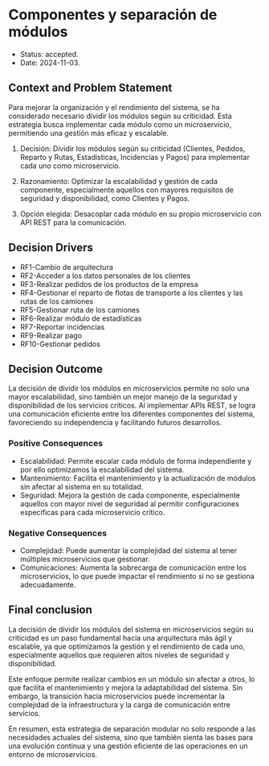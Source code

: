 # Componentes y separación de módulos

* Status: accepted.
* Date: 2024-11-03.

## Context and Problem Statement

Para mejorar la organización y el rendimiento del sistema, se ha considerado necesario dividir los módulos según su criticidad. Esta estrategia busca implementar cada módulo como un microservicio, permitiendo una gestión más eficaz y escalable.

1.	Decisión: Dividir los módulos según su criticidad (Clientes, Pedidos, Reparto y Rutas, Estadísticas, Incidencias y Pagos) para implementar cada uno como microservicio.

2.	Razonamiento: Optimizar la escalabilidad y gestión de cada componente, especialmente aquellos con mayores requisitos de seguridad y disponibilidad, como Clientes y Pagos.

3.	Opción elegida: Desacoplar cada módulo en su propio microservicio con API REST para la comunicación.


## Decision Drivers

* RF1-Cambio de arquitectura
* RF2-Acceder a los datos personales de los clientes
* RF3-Realizar pedidos de los productos de la empresa
* RF4-Gestionar el reparto de flotas de transporte a los clientes y las rutas de los camiones
* RF5-Gestionar ruta de los camiones
* RF6-Realizar módulo de estadísticas
* RF7-Reportar incidencias
* RF9-Realizar pago
* RF10-Gestionar pedidos


## Decision Outcome

La decisión de dividir los módulos en microservicios permite no solo una mayor escalabilidad, sino también un mejor manejo de la seguridad y disponibilidad de los servicios críticos. Al implementar APIs REST, se logra una comunicación eficiente entre los diferentes componentes del sistema, favoreciendo su independencia y facilitando futuros desarrollos.

### Positive Consequences

* Escalabilidad: Permite escalar cada módulo de forma independiente y por ello optimizamos la escalabilidad del sistema.
* Mantenimiento: Facilita el mantenimiento y la actualización de módulos sin afectar al sistema en su totalidad.
* Seguridad: Mejora la gestión de cada componente, especialmente aquellos con mayor nivel de seguridad al permitir configuraciones específicas para cada microservicio crítico.

### Negative Consequences

* Complejidad: Puede aumentar la complejidad del sistema al tener múltiples microservicios que gestionar.
* Comunicaciones: Aumenta la sobrecarga de comunicación entre los microservicios, lo que puede impactar el rendimiento si no se gestiona adecuadamente.

## Final conclusion

La decisión de dividir los módulos del sistema en microservicios según su criticidad es un paso fundamental hacia una arquitectura más ágil y escalable, ya que optimizamos la gestión y el rendimiento de cada uno, especialmente aquellos que requieren altos niveles de seguridad y disponibilidad.

Este enfoque permite realizar cambios en un módulo sin afectar a otros, lo que facilita el mantenimiento y mejora la adaptabilidad del sistema. Sin embargo, la transición hacia microservicios puede incrementar la complejidad de la infraestructura y la carga de comunicación entre servicios.

En resumen, esta estrategia de separación modular no solo responde a las necesidades actuales del sistema, sino que también sienta las bases para una evolución continua y una gestión eficiente de las operaciones en un entorno de microservicios.
